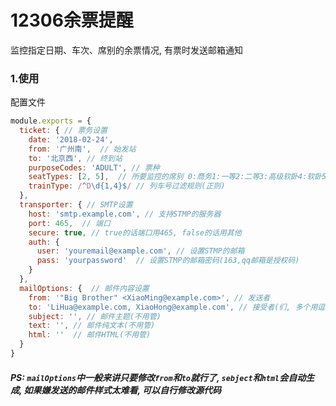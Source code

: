 # 12306余票提醒
监控指定日期、车次、席别的余票情况, 有票时发送邮箱通知

### 1.使用
配置文件
```js
module.exports = {
  ticket: { // 票务设置
    date: '2018-02-24',
    from: '广州南',  // 始发站
    to: '北京西', // 终到站
    purposeCodes: 'ADULT', // 票种
    seatTypes: [2, 5],  // 所要监控的席别 0:商务1:一等2:二等3:高级软卧4:软卧5:动卧6:硬卧7:软座8:硬座9:无座
    trainType: /^D\d{1,4}$/ // 列车号过滤规则(正则)
  },
  transporter: { // SMTP设置
    host: 'smtp.example.com', // 支持STMP的服务器
    port: 465,  // 端口
    secure: true, // true的话端口用465, false的话用其他
    auth: {
      user: 'youremail@example.com', // 设置STMP的邮箱
      pass: 'yourpassword'  // 设置STMP的邮箱密码(163,qq邮箱是授权码)
    }
  },
  mailOptions: {  // 邮件内容设置
    from: '"Big Brother" <XiaoMing@example.com>', // 发送者
    to: 'LiHua@example.com, XiaoHong@example.com', // 接受者(们, 多个用逗号隔开)
    subject: '', // 邮件主题(不用管)
    text: '', // 邮件纯文本(不用管)
    html: ''  // 邮件HTML(不用管)
  }
}
```
##### PS: `mailOptions`中一般来讲只要修改`from`和`to`就行了, `sebject`和`html`会自动生成, 如果嫌发送的邮件样式太难看, 可以自行修改源代码

